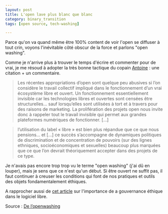 ```yaml
---
layout: post
title: L'open lave plus blanc que blanc
category: binary_transition
tags: [open source, tech-washing]

---
```


Parce qu'on va quand même être 100% content de voir l'open se diffuser à tout crin, voyons l'inévitable côté obscur de la force et parlons "open washing".


<!--more-->

Comme je n'arrive plus à trouver le temps d'écrire et commenter pour de vrai, je me résoud à adopter la très bonne tactique du copain [Antoine](https://www.quaternum.net/flux/) : une citation + un commentaire.

>  Les récentes appropriations d’open sont quelque peu abusives si l’on considère le travail collectif impliqué dans le fonctionnement d’un vrai écosystème libre et ouvert. Un fonctionnement essentiellement invisible car les technologies libres et ouvertes sont censées être structurelles… sauf lorsqu’elles sont utilisées à tort et à travers pour des raisons de marketing. La prolifération des projets open nous invite donc à rappeler tout le travail invisible qui permet aux grandes plateformes numériques de fonctionner. [...]

> l’utilisation du label « libre » est bien plus répandue que ce que nous pensions… et [...] ce succès s’accompagne de dynamiques politiques de discrimination et de concentration de pouvoirs (sur des lignes ethniques, socioéconomiques et sexuelles) beaucoup plus marquées que ce que l’on devrait théoriquement accepter dans des projets de ce type.

Je n'avais pas encore trop trop vu le terme "open washing" (j'ai dû en louper), mais je sens que ce n'est qu'un début. Si être ouvert ne suffit pas, il faut continuer à creuser les conditions qui font de nos pratiques et outils des objets fondamentalement éthiques.

A rapprocher aussi de [cet article](https://blog.imirhil.fr/2017/02/21/logiciel-libre-gouvernance-ethique.html) sur l'importance de a gouvernance éthique dans le logiciel libre.



Source : [De l’openwashing][source]

[source]:http://parisinnovationreview.com/2017/06/23/openwashing/
